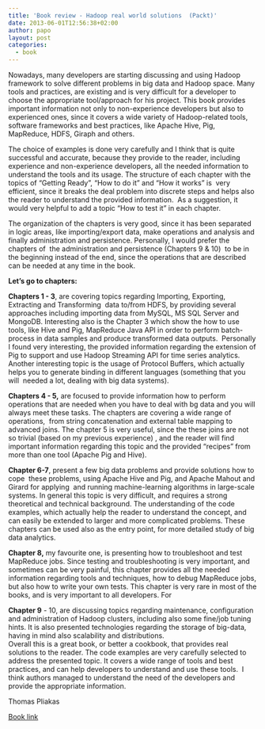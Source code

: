 ```yaml
---
title: 'Book review - Hadoop real world solutions  (Packt)'
date: 2013-06-01T12:56:38+02:00
author: papo
layout: post
categories:
  - book
---
```

<p dir="ltr" id="docs-internal-guid-4998a435-ff5f-fe29-e354-05521da44936">
  Nowadays, many developers are starting discussing and using Hadoop framework to solve different problems in big data and Hadoop space. Many tools and practices, are existing and is very difficult for a developer to choose the appropriate tool/approach for his project. This book provides important information not only to non-experience developers but also to experienced ones, since it covers a wide variety of Hadoop-related tools, software frameworks and best practices, like Apache Hive, Pig, MapReduce, HDFS, Giraph and others.
</p>

<p dir="ltr">
  Τhe choice of examples is done very carefully and I think that is quite successful and accurate, because they provide to the reader, including experience and non-experience developers, all the needed information to understand the tools and its usage. The structure of each chapter with the topics of “Getting Ready”, “How to do it” and “How it works” is  very efficient, since it breaks the deal problem into discrete steps and helps also the reader to understand the provided information.  As a suggestion, it would very helpful to add a topic “How to test it” in each chapter.
</p>

<p dir="ltr">
  The organization of the chapters is very good, since it has been separated in logic areas, like importing/export data, make operations and analysis and finally administration and persistence. Personally, I would prefer the chapters of  the administration and persistence (Chapters 9 & 10)  to be in the beginning instead of the end, since the operations that are described can be needed at any time in the book.
</p>

<p dir="ltr">
  <strong>Let’s go to chapters:</strong>
</p>

<p dir="ltr">
  <strong>Chapters 1 - 3</strong>, are covering topics regarding Importing, Exporting, Extracting and Transforming  data to/from HDFS, by providing several approaches including importing data from MySQL, MS SQL Server and MongoDB. Interesting also is the Chapter 3 which show the how to use tools, like Hive and Pig, MapReduce Java API in order to perform batch-process in data samples and produce transformed data outputs.  Personally I found very interesting, the provided information regarding the extension of Pig to support and use Hadoop Streaming API for time series analytics. Another interesting topic is the usage of Protocol Buffers, which actually helps you to generate binding in different languages (something that you will  needed a lot, dealing with big data systems).
</p>

<p dir="ltr">
  <strong>Chapters 4 - 5,</strong> are focused to provide information how to perform operations that are needed when you have to deal with bg data and you will always meet these tasks. The chapters are covering a wide range of operations,  from string concatenation and external table mapping to advanced joins. The chapter 5 is very useful, since the these joins are not so trivial (based on my previous experience) , and the reader will find important information regarding this topic and the provided “recipes” from more than one tool (Apache Pig and Hive).
</p>

**Chapter 6-7**, present a few big data problems and provide solutions how to cope  these problems, using Apache Hive and Pig, and Apache Mahout and Girard for applying  and running machine-learning algorithms in large-scale systems. In general this topic is very difficult, and requires a strong theoretical and technical background. The understanding of the code examples, which actually help the reader to understand the concept, and can easily be extended to larger and more complicated problems. These chapters can be used also as the entry point, for more detailed study of big data analytics.

<p dir="ltr">
  <strong>Chapter 8,</strong> my favourite one, is presenting how to troubleshoot and test MapReduce jobs. Since testing and troubleshooting is very important, and sometimes can be very painful, this chapter provides all the needed information regarding tools and techniques, how to debug MapReduce jobs, but also how to write your own tests. This chapter is very rare in most of the books, and is very important to all developers. For
</p>

**Chapter 9** - 10, are discussing topics regarding maintenance, configuration and administration of Hadoop clusters, including also some fine/job tuning hints. It is also presented technologies regarding the storage of big-data, having in mind also scalability and distributions.  
Overall this is a great book, or better a cookbook, that provides real solutions to the reader. The code examples are very carefully selected to address the presented topic. It covers a wide range of tools and best practices, and can help developers to understand and use these tools.  I think authors managed to understand the need of the developers and provide the appropriate information.

Thomas Pliakas

[Book link](http://www.packtpub.com/hadoop-real-world-solutions-cookbook/book)